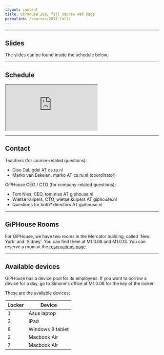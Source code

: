 ```yaml
---
layout: content
title: GiPHouse 2017 fall course web page
permalink: /courses/2017-fall/
---
```


***

Slides
------

The slides can be found inside the schedule below.

***

Schedule
--------

<iframe src="https://docs.google.com/spreadsheets/d/e/2PACX-1vSSjdEBIxI-3u5YnbHKSwEX4LXgn3-Y7D9h-t-Jxyd-SjDlUkYQFHpQxPU6S3BQ4IvDJacA1yR0QHUd/pubhtml?gid=884926167&amp;single=true&amp;widget=true&amp;headers=false"></iframe>

***

Contact
-------
Teachers (for course-related questions):

* Giso Dal, gdal AT cs.ru.nl
* Marko van Eekelen, marko AT cs.ru.nl (coordinator)

GiPHouse CEO / CTO (for company-related questions):

* Tom Nies, CEO, tom.nies AT giphouse.nl
* Wietse Kuipers, CTO, wietse.kuipers AT giphouse.nl
* Questions for both? directors AT giphouse.nl


***

GiPHouse Rooms
-----------------
For GiPHouse, we have two rooms in the Mercator building, called 'New York' and 'Sidney'. You can find them at M1.0.08 and M1.0.13. You can reserve a room at the [reservations page](http://reservations.giphouse.nl).

***

Available devices
-----------------
GiPHouse has a device pool for its employees. If you want to borrow a device for a day, go to Simone's office at M1.0.06 for the key of the locker.

These are the available devices:

Locker | Device
------ | ------
1      | Asus laptop
3      | iPad
8      | Windows 8 tablet
2      | Macbook Air
7      | Macbook Air
